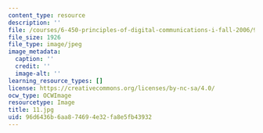 ```yaml
---
content_type: resource
description: ''
file: /courses/6-450-principles-of-digital-communications-i-fall-2006/96d6436b6aa874694e32fa8e5fb43932_11.jpg
file_size: 1926
file_type: image/jpeg
image_metadata:
  caption: ''
  credit: ''
  image-alt: ''
learning_resource_types: []
license: https://creativecommons.org/licenses/by-nc-sa/4.0/
ocw_type: OCWImage
resourcetype: Image
title: 11.jpg
uid: 96d6436b-6aa8-7469-4e32-fa8e5fb43932
---
```

